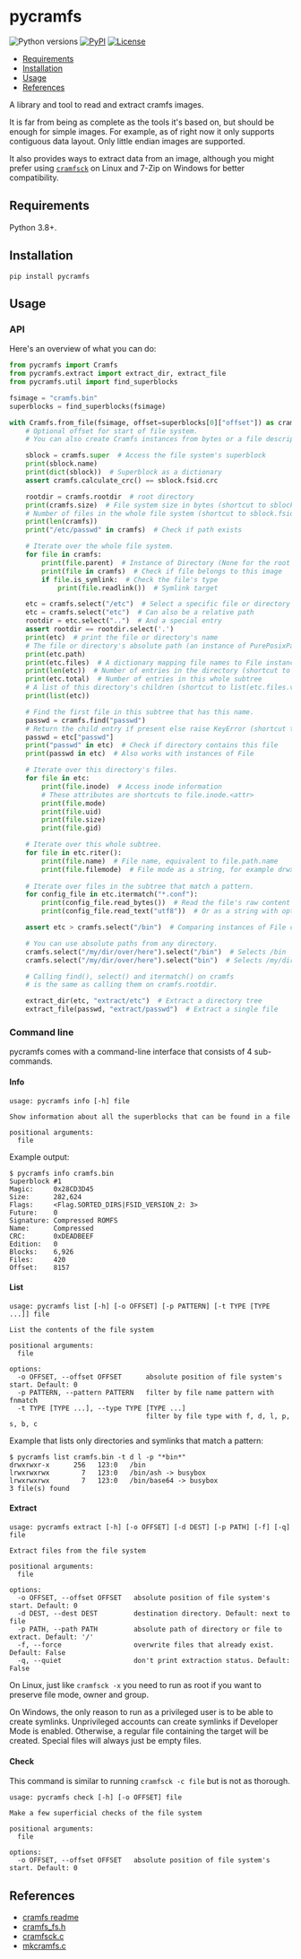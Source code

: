 # pycramfs

<p align="left">
<a><img alt="Python versions" src="https://img.shields.io/pypi/pyversions/pycramfs"></a>
<a href="https://pypi.org/project/pycramfs/"><img alt="PyPI" src="https://img.shields.io/pypi/v/pycramfs"></a>
<a href="https://github.com/AT0myks/pycramfs/blob/main/LICENSE"><img alt="License" src="https://img.shields.io/pypi/l/pycramfs"></a>
</p>

* [Requirements](#requirements)
* [Installation](#installation)
* [Usage](#usage)
* [References](#references)

A library and tool to read and extract cramfs images.

It is far from being as complete as the tools it's based on,
but should be enough for simple images.
For example, as of right now it only supports contiguous data layout.
Only little endian images are supported.

It also provides ways to extract data from an image,
although you might prefer using
[`cramfsck`](https://github.com/npitre/cramfs-tools)
on Linux and 7-Zip on Windows for better compatibility.

## Requirements

Python 3.8+.

## Installation

```
pip install pycramfs
```

## Usage

### API

Here's an overview of what you can do:
```py
from pycramfs import Cramfs
from pycramfs.extract import extract_dir, extract_file
from pycramfs.util import find_superblocks

fsimage = "cramfs.bin"
superblocks = find_superblocks(fsimage)

with Cramfs.from_file(fsimage, offset=superblocks[0]["offset"]) as cramfs:
    # Optional offset for start of file system.
    # You can also create Cramfs instances from bytes or a file descriptor.

    sblock = cramfs.super  # Access the file system's superblock
    print(sblock.name)
    print(dict(sblock))  # Superblock as a dictionary
    assert cramfs.calculate_crc() == sblock.fsid.crc

    rootdir = cramfs.rootdir  # root directory
    print(cramfs.size)  # File system size in bytes (shortcut to sblock.size)
    # Number of files in the whole file system (shortcut to sblock.fsid.files).
    print(len(cramfs))
    print("/etc/passwd" in cramfs)  # Check if path exists

    # Iterate over the whole file system.
    for file in cramfs:
        print(file.parent)  # Instance of Directory (None for the root directory)
        print(file in cramfs)  # Check if file belongs to this image
        if file.is_symlink:  # Check the file's type
            print(file.readlink())  # Symlink target

    etc = cramfs.select("/etc")  # Select a specific file or directory
    etc = cramfs.select("etc")  # Can also be a relative path
    rootdir = etc.select("..")  # And a special entry
    assert rootdir == rootdir.select('.')
    print(etc)  # print the file or directory's name
    # The file or directory's absolute path (an instance of PurePosixPath).
    print(etc.path)
    print(etc.files)  # A dictionary mapping file names to File instances
    print(len(etc))  # Number of entries in the directory (shortcut to len(etc.files))
    print(etc.total)  # Number of entries in this whole subtree
    # A list of this directory's children (shortcut to list(etc.files.values())).
    print(list(etc))

    # Find the first file in this subtree that has this name.
    passwd = cramfs.find("passwd")
    # Return the child entry if present else raise KeyError (shortcut to etc.files["passwd"]).
    passwd = etc["passwd"]
    print("passwd" in etc)  # Check if directory contains this file
    print(passwd in etc)  # Also works with instances of File

    # Iterate over this directory's files.
    for file in etc:
        print(file.inode)  # Access inode information
        # These attributes are shortcuts to file.inode.<attr>
        print(file.mode)
        print(file.uid)
        print(file.size)
        print(file.gid)

    # Iterate over this whole subtree.
    for file in etc.riter():
        print(file.name)  # File name, equivalent to file.path.name
        print(file.filemode)  # File mode as a string, for example drwxrwxrwx
    
    # Iterate over files in the subtree that match a pattern.
    for config_file in etc.itermatch("*.conf"):
        print(config_file.read_bytes())  # Read the file's raw content
        print(config_file.read_text("utf8"))  # Or as a string with optional encoding

    assert etc > cramfs.select("/bin")  # Comparing instances of File compares their name

    # You can use absolute paths from any directory.
    cramfs.select("/my/dir/over/here").select("/bin")  # Selects /bin
    cramfs.select("/my/dir/over/here").select("bin")  # Selects /my/dir/over/here/bin

    # Calling find(), select() and itermatch() on cramfs
    # is the same as calling them on cramfs.rootdir.

    extract_dir(etc, "extract/etc")  # Extract a directory tree
    extract_file(passwd, "extract/passwd")  # Extract a single file
```

### Command line

pycramfs comes with a command-line interface that consists of 4 sub-commands.

#### Info

```
usage: pycramfs info [-h] file

Show information about all the superblocks that can be found in a file

positional arguments:
  file
```

Example output:
```
$ pycramfs info cramfs.bin
Superblock #1
Magic:     0x28CD3D45
Size:      282,624
Flags:     <Flag.SORTED_DIRS|FSID_VERSION_2: 3>
Future:    0
Signature: Compressed ROMFS
Name:      Compressed
CRC:       0xDEADBEEF
Edition:   0
Blocks:    6,926
Files:     420
Offset:    8157
```

#### List

```
usage: pycramfs list [-h] [-o OFFSET] [-p PATTERN] [-t TYPE [TYPE ...]] file

List the contents of the file system

positional arguments:
  file

options:
  -o OFFSET, --offset OFFSET      absolute position of file system's start. Default: 0
  -p PATTERN, --pattern PATTERN   filter by file name pattern with fnmatch
  -t TYPE [TYPE ...], --type TYPE [TYPE ...]
                                  filter by file type with f, d, l, p, s, b, c
```

Example that lists only directories and symlinks that match a pattern:
```
$ pycramfs list cramfs.bin -t d l -p "*bin*"
drwxrwxr-x      256   123:0   /bin 
lrwxrwxrwx        7   123:0   /bin/ash -> busybox
lrwxrwxrwx        7   123:0   /bin/base64 -> busybox
3 file(s) found
```

#### Extract

```
usage: pycramfs extract [-h] [-o OFFSET] [-d DEST] [-p PATH] [-f] [-q] file

Extract files from the file system

positional arguments:
  file

options:
  -o OFFSET, --offset OFFSET   absolute position of file system's start. Default: 0
  -d DEST, --dest DEST         destination directory. Default: next to file
  -p PATH, --path PATH         absolute path of directory or file to extract. Default: '/'
  -f, --force                  overwrite files that already exist. Default: False
  -q, --quiet                  don't print extraction status. Default: False
```

On Linux, just like `cramfsck -x` you need to run as root
if you want to preserve file mode, owner and group.

On Windows, the only reason to run as a privileged user is to be able to create
symlinks.
Unprivileged accounts can create symlinks if Developer Mode is enabled.
Otherwise, a regular file containing the target will be created.
Special files will always just be empty files.

#### Check

This command is similar to running `cramfsck -c file` but is not as thorough.

```
usage: pycramfs check [-h] [-o OFFSET] file

Make a few superficial checks of the file system

positional arguments:
  file

options:
  -o OFFSET, --offset OFFSET   absolute position of file system's start. Default: 0
```

## References

- [cramfs readme](https://github.com/torvalds/linux/blob/master/fs/cramfs/README)
- [cramfs_fs.h](https://github.com/npitre/cramfs-tools/blob/master/linux/cramfs_fs.h)
- [cramfsck.c](https://github.com/npitre/cramfs-tools/blob/master/cramfsck.c)
- [mkcramfs.c](https://github.com/npitre/cramfs-tools/blob/master/mkcramfs.c)
